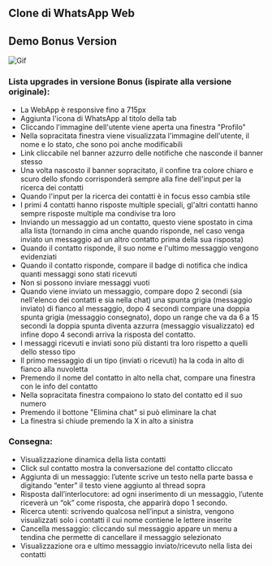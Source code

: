 ## Clone di WhatsApp Web

## Demo Bonus Version
![Gif](/img/preview.gif "Demo Preview")

### Lista upgrades in versione Bonus (ispirate alla versione originale):
- La WebApp è responsive fino a 715px
- Aggiunta l'icona di WhatsApp al titolo della tab
- Cliccando l'immagine dell'utente viene aperta una finestra "Profilo"
- Nella sopracitata finestra viene visualizzata l'immagine dell'utente, il nome e lo stato, che sono poi anche modificabili
- Link cliccabile nel banner azzurro delle notifiche che nasconde il banner stesso
- Una volta nascosto il banner sopracitato, il confine tra colore chiaro e scuro dello sfondo corrisponderà sempre alla fine dell'input per la ricerca dei contatti
- Quando l'input per la ricerca dei contatti è in focus esso cambia stile
- I primi 4 contatti hanno risposte multiple speciali, gl'altri contatti hanno sempre risposte multiple ma condivise tra loro
- Inviando un messaggio ad un contatto, questo viene spostato in cima alla lista (tornando in cima anche quando risponde, nel caso venga inviato un messaggio ad un altro contatto prima della sua risposta)
- Quando il contatto risponde, il suo nome e l'ultimo messaggio vengono evidenziati
- Quando il contatto risponde, compare il badge di notifica che indica quanti messaggi sono stati ricevuti
- Non si possono inviare messaggi vuoti
- Quando viene inviato un messaggio, compare dopo 2 secondi (sia nell'elenco dei contatti e sia nella chat) una spunta grigia (messaggio inviato) di fianco al messaggio, dopo 4 secondi compare una doppia spunta grigia (messaggio consegnato), dopo un range che va da 6 a 15 secondi la doppia spunta diventa azzurra (messaggio visualizzato) ed infine dopo 4 secondi arriva la risposta del contatto.
- I messaggi ricevuti e inviati sono più distanti tra loro rispetto a quelli dello stesso tipo
- Il primo messaggio di un tipo (inviati o ricevuti) ha la coda in alto di fianco alla nuvoletta
- Premendo il nome del contatto in alto nella chat, compare una finestra con le info del contatto
- Nella sopracitata finestra compaiono lo stato del contatto ed il suo numero
- Premendo il bottone "Elimina chat" si può eliminare la chat
- La finestra si chiude premendo la X in alto a sinistra


### Consegna:
- Visualizzazione dinamica della lista contatti
- Click sul contatto mostra la conversazione del contatto cliccato
- Aggiunta di un messaggio: l’utente scrive un testo nella parte bassa e digitando “enter” il testo viene aggiunto al thread sopra
- Risposta dall’interlocutore: ad ogni inserimento di un messaggio, l’utente riceverà un “ok” come risposta, che apparirà dopo 1 secondo.
- Ricerca utenti: scrivendo qualcosa nell’input a sinistra, vengono visualizzati solo i contatti il cui nome contiene le lettere inserite
- Cancella messaggio: cliccando sul messaggio appare un menu a tendina che permette di cancellare il messaggio selezionato
- Visualizzazione ora e ultimo messaggio inviato/ricevuto  nella lista dei contatti
